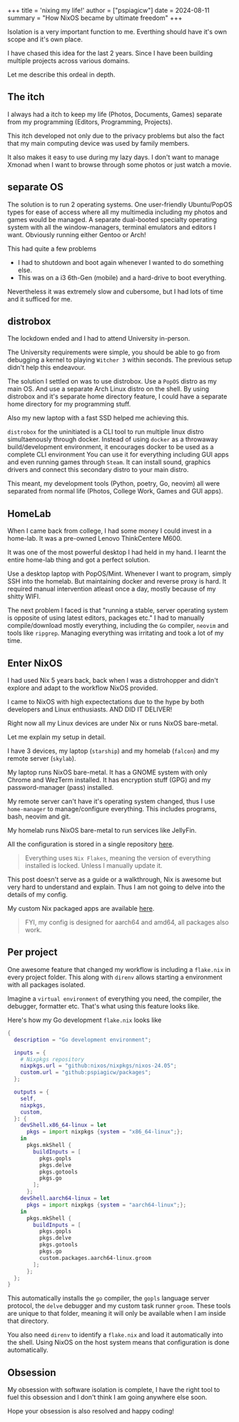 +++
title = 'nixing my life!'
author = ["pspiagicw"]
date = 2024-08-11
summary = "How NixOS became by ultimate freedom"
+++

Isolation is a very important function to me. 
Everthing should have it's own scope and it's own place.

I have chased this idea for the last 2 years. 
Since I have been building multiple projects across various domains.

Let me describe this ordeal in depth.

## The itch

I always had a itch to keep my life (Photos, Documents, Games) separate from my programming (Editors, Programming, Projects).

This itch developed not only due to the privacy problems but also the fact that my main computing device was used by family members.

It also makes it easy to use during my lazy days. I don't want to manage Xmonad when I want to browse through some photos or just watch a movie.

## separate OS

The solution is to run 2 operating systems. One user-friendly Ubuntu/PopOS types for ease of access where all my multimedia including my photos and games would be managed.
A separate dual-booted specialty operating system with all the window-managers, terminal emulators and editors I want. Obviously running either Gentoo or Arch!


This had quite a few problems

- I had to shutdown and boot again whenever I wanted to do something else.
- This was on a i3 6th-Gen (mobile) and a hard-drive to boot everything.

Nevertheless it was extremely slow and cubersome, but I had lots of time and it sufficed for me.

## distrobox

The lockdown ended and I had to attend University in-person. 

The University requirements were simple, you should be able to go from debugging a kernel to playing `Witcher 3` within seconds.
The previous setup didn't help this endeavour.

The solution I settled on was to use distrobox.
Use a `PopOS` distro as my main OS. And use a separate Arch Linux distro on the shell.
By using distrobox and it's separate home directory feature, I could have a separate home directory for my programming stuff.

Also my new laptop with a fast SSD helped me achieving this.

`distrobox` for the uninitiated is a CLI tool to run multiple linux distro simultaenously through docker.
Instead of using `docker` as a throwaway build/development environment, it encourages docker to be used as a complete CLI environment
You can use it for everything including GUI apps and even running games through `Steam`.
It can install sound, graphics drivers and connect this secondary distro to your main distro.

This meant, my development tools (Python, poetry, Go, neovim) all were separated from normal life (Photos, College Work, Games and GUI apps).

## HomeLab

When I came back from college, I had some money I could invest in a home-lab. It was a pre-owned Lenovo ThinkCentere M600.

It was one of the most powerful desktop I had held in my hand. 
I learnt the entire home-lab thing and got a perfect solution.

Use a desktop laptop with PopOS/Mint. Whenever I want to program, simply SSH into the homelab.
But maintaining docker and reverse proxy is hard. It required manual intervention atleast once a day, mostly because of my shitty WIFI.

The next problem I faced is that "running a stable, server operating system is opposite of using latest editors, packages etc."
I had to manually compile/download mostly everything, including the `Go` compiler, `neovim` and tools like `ripgrep`.
Managing everything was irritating and took a lot of my time.

## Enter NixOS

I had used Nix 5 years back, back when I was a distrohopper and didn't explore and adapt to the workflow NixOS provided.

I came to NixOS with high expectectations due to the hype by both developers and Linux enthusiasts. AND DID IT DELIVER!

Right now all my Linux devices are under Nix or runs NixOS bare-metal.

Let me explain my setup in detail.

I have 3 devices, my laptop (`starship`) and my homelab (`falcon`) and my remote server (`skylab`). 

My laptop runs NixOS bare-metal. It has a GNOME system with only Chrome and WezTerm installed. 
It has encryption stuff (GPG) and my password-manager (pass) installed.

My remote server can't have it's operating system changed, thus I use `home-manager` to manage/configure everything.
This includes programs, bash, neovim and git.

My homelab runs NixOS bare-metal to run services like JellyFin.

All the configuration is stored in a single repository [here](https://github.com/pspiagicw/nixos). 

> Everything uses `Nix Flakes`, meaning the version of everything installed is locked. Unless I manually update it.

This post doesn't serve as a guide or a walkthrough, Nix is awesome but very hard to understand and explain. 
Thus I am not going to delve into the details of my config. 

My custom Nix packaged apps are available [here](https://github.com/pspiagicw/packages).

> FYI, my config is designed for aarch64 and amd64, all packages also work.

## Per project

One awesome feature that changed my workflow is including a `flake.nix` in every project folder. 
This along with `direnv` allows starting a environment with all packages isolated.

Imagine a `virtual environment` of everything you need, the compiler, the debugger, formatter etc. 
That's what using this feature looks like.


Here's how my Go development `flake.nix` looks like

```nix
{
  description = "Go development environment";

  inputs = {
    # Nixpkgs repository
    nixpkgs.url = "github:nixos/nixpkgs/nixos-24.05";
    custom.url = "github:pspiagicw/packages";
  };

  outputs = {
    self,
    nixpkgs,
    custom,
  }: {
    devShell.x86_64-linux = let
      pkgs = import nixpkgs {system = "x86_64-linux";};
    in
      pkgs.mkShell {
        buildInputs = [
          pkgs.gopls
          pkgs.delve
          pkgs.gotools
          pkgs.go
        ];
      };
    devShell.aarch64-linux = let
      pkgs = import nixpkgs {system = "aarch64-linux";};
    in
      pkgs.mkShell {
        buildInputs = [
          pkgs.gopls
          pkgs.delve
          pkgs.gotools
          pkgs.go
          custom.packages.aarch64-linux.groom
        ];
      };
  };
}
```

This automatically installs the `go` compiler, the `gopls` language server protocol, the `delve` debugger and my custom task runner `groom`.
These tools are unique to that folder, meaning it will only be available when I am inside that directory.

You also need `direnv` to identify a `flake.nix` and load it automatically into the shell. 
Using NixOS on the host system means that configuration is done automatically.

## Obsession

My obsession with software isolation is complete, I have the right tool to fuel this obsession and I don't think I am going anywhere else soon.

Hope your obsession is also resolved and happy coding!
